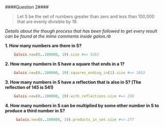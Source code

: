 ####Question 2####

> Let S be the set of numbers greater than zero and less than 100,000
that are evenly divisible by 19.

_Details about the though process that has been followed to get every result can be found at the inline comments inside galois.rb_

**1. How many numbers are there in S?**

```ruby
    Galois.new(0..100000, 19).size #=> 5263
```

**2. How many numbers in S have a square that ends in a 1?**

```ruby
    Galois.new(0..100000, 19).squares_ending_in(1).size #=> 1053
```

**3. How many numbers in S have a reflection that is also in S? (The reflection of 145 is 541)**

```ruby
    Galois.new(0..100000, 19).with_reflections.size #=> 250
```

**4. How many numbers in S can be multiplied by some other number in S to produce a third number in S?**

```ruby
     Galois.new(0..100000, 19).products_in_set.size #=> 277
```
